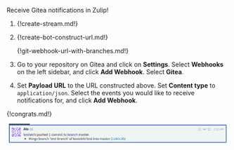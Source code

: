 Receive Gitea notifications in Zulip!

1. {!create-stream.md!}

1. {!create-bot-construct-url.md!}

   {!git-webhook-url-with-branches.md!}

1. Go to your repository on Gitea and click on **Settings**. Select
   **Webhooks** on the left sidebar, and click **Add Webhook**.
   Select **Gitea**.

1. Set **Payload URL** to the URL constructed above. Set **Content type**
   to `application/json`. Select the events you would like to receive
   notifications for, and click **Add Webhook**.

{!congrats.md!}

![](/static/images/integrations/gitea/001.png)
